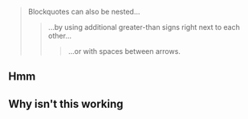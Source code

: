 
> Blockquotes can also be nested...
>> ...by using additional greater-than signs right next to each other...
> > > ...or with spaces between arrows.


## Hmm

## Why isn't this working
